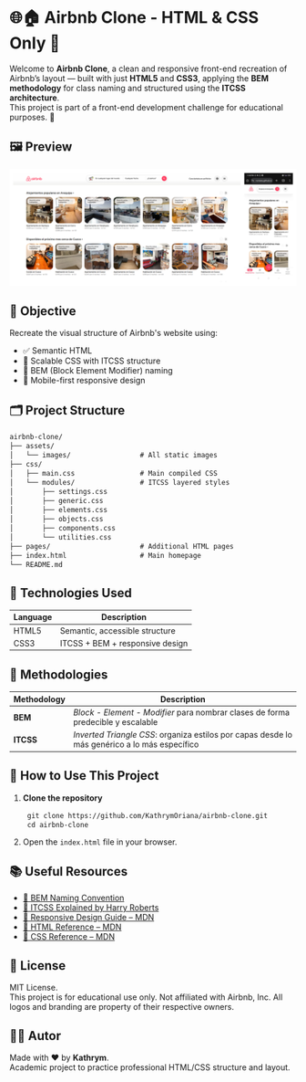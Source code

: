 # 🌐🏠 Airbnb Clone - HTML & CSS Only 🎨

Welcome to **Airbnb Clone**, a clean and responsive front-end recreation of Airbnb’s layout — built with just **HTML5** and **CSS3**, applying the **BEM methodology** for class naming and structured using the **ITCSS architecture**.  
This project is part of a front-end development challenge for educational purposes. 🚀

## 🖼️ Preview

![Preview Screenshot](./assets/images/page-preview.png)

## 🎯 Objective

Recreate the visual structure of Airbnb's website using:

- ✅ Semantic HTML
- 🎨 Scalable CSS with ITCSS structure
- 🧱 BEM (Block Element Modifier) naming
- 📱 Mobile-first responsive design

## 🗂️ Project Structure

    airbnb-clone/
    ├── assets/
    │   └── images/                 # All static images
    ├── css/
    │   ├── main.css                # Main compiled CSS
    │   └── modules/                # ITCSS layered styles
    │       ├── settings.css
    │       ├── generic.css
    │       ├── elements.css
    │       ├── objects.css
    │       ├── components.css
    │       └── utilities.css
    ├── pages/                      # Additional HTML pages
    ├── index.html                  # Main homepage
    └── README.md

## 🔧 Technologies Used

| Language  | Description                    |
|-----------|--------------------------------|
| HTML5     | Semantic, accessible structure |
| CSS3      | ITCSS + BEM + responsive design |

## 🎨 Methodologies

| Methodology | Description |
|-------------|-------------|
| **BEM**     | *Block - Element - Modifier* para nombrar clases de forma predecible y escalable |
| **ITCSS**   | *Inverted Triangle CSS*: organiza estilos por capas desde lo más genérico a lo más específico |

## 🚀 How to Use This Project

1. **Clone the repository**

        git clone https://github.com/KathrymOriana/airbnb-clone.git 
        cd airbnb-clone

2. Open the `index.html` file in your browser.

## 📚 Useful Resources

- [🔗 BEM Naming Convention](https://getbem.com/naming/)
- [🔗 ITCSS Explained by Harry Roberts](https://www.creativebloq.com/web-design/manage-large-css-projects-itcss-101517528)
- [🔗 Responsive Design Guide – MDN](https://developer.mozilla.org/es/docs/Learn/CSS/CSS_layout/Responsive_Design)
- [🔗 HTML Reference – MDN](https://developer.mozilla.org/es/docs/Web/HTML)
- [🔗 CSS Reference – MDN](https://developer.mozilla.org/es/docs/Web/CSS)

## 📝 License

MIT License.  
This project is for educational use only.
Not affiliated with Airbnb, Inc. All logos and branding are property of their respective owners.

## 👨‍💻 Autor

Made with ❤️ by **Kathrym**.  
Academic project to practice professional HTML/CSS structure and layout.
